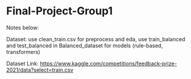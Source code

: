 # Final-Project-Group1
Notes below:

Dataset: use clean_train.csv for preprocess and eda, use train_balanced and test_balanced in Balanced_dataset for models (rule-based, transformers)

Dataset Link: https://www.kaggle.com/competitions/feedback-prize-2021/data?select=train.csv
